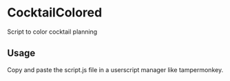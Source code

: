 # CocktailColored
Script to color cocktail planning

## Usage
Copy and paste the script.js file in a userscript manager like tampermonkey.

